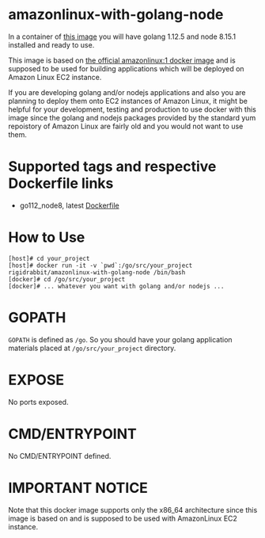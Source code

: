 # amazonlinux-with-golang-node

In a container of [this image](https://hub.docker.com/r/rigidrabbit/amazonlinux-with-golang-node/) you will have golang 1.12.5 and node 8.15.1 installed and ready to use.

This image is based on [the official amazonlinux:1 docker image](https://hub.docker.com/r/library/amazonlinux/) and is
supposed to be used for building applications which will be deployed on Amazon Linux EC2 instance.

If you are developing golang and/or nodejs applications and also you are planning to deploy them onto EC2 instances of
Amazon Linux, it might be helpful for your development, testing and production to use docker with this image
since the golang and nodejs packages provided by the standard yum repoistory of Amazon Linux are fairly old
and you would not want to use them.

# Supported tags and respective Dockerfile links

* go112_node8, latest [Dockerfile](https://github.com/rigidrabbit/amazonlinux-with-golang-node/blob/master/Dockerfile)

# How to Use

    [host]# cd your_project
    [host]# docker run -it -v `pwd`:/go/src/your_project rigidrabbit/amazonlinux-with-golang-node /bin/bash
    [docker]# cd /go/src/your_project
    [docker]# ... whatever you want with golang and/or nodejs ...

# GOPATH

`GOPATH` is defined as `/go`. So you should have your golang application materials placed at
`/go/src/your_project` directory.

# EXPOSE

No ports exposed.

# CMD/ENTRYPOINT

No CMD/ENTRYPOINT defined.

# IMPORTANT NOTICE

Note that this docker image supports only the x86_64 architecture since this image is based on and is supposed to be
used with AmazonLinux EC2 instance.
